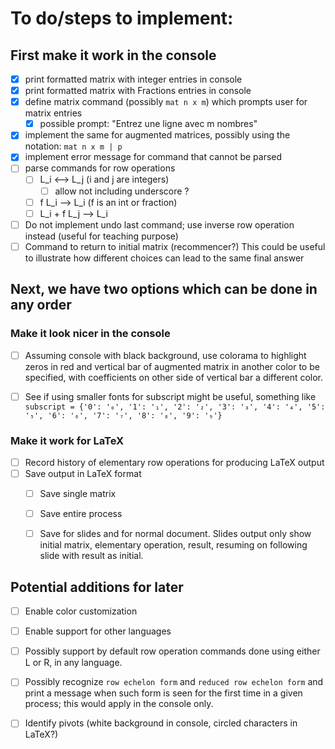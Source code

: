 # To do/steps to implement:

## First make it work in the console

 - [x] print formatted matrix with integer entries in console
 - [x] print formatted matrix with Fractions entries in console
 - [x] define matrix command (possibly `mat n x m`) which prompts user for matrix entries
   - [x] possible prompt: "Entrez une ligne avec m nombres"
 - [x] implement the same for augmented matrices, possibly using the notation: `mat n x m | p`
 - [x] implement error message for command that cannot be parsed
 - [ ] parse commands for row operations
   - [ ] L_i <--> L_j  (i and j are integers)
     - [ ] allow not including underscore ?
   - [ ] f L_i --> L_i   (f is an int or fraction)
   - [ ] L_i + f L_j --> L_i
 - [ ] Do not implement undo last command; use inverse row operation instead (useful for teaching purpose)
 - [ ] Command to return to initial matrix (recommencer?) This could be useful to illustrate how different choices can lead to the same final answer

## Next, we have two options which can be done in any order


### Make it look nicer in the console

 - [ ] Assuming console with black background, use colorama to highlight zeros in red and vertical bar of augmented matrix in another color to be specified, with coefficients on other side of vertical bar a different color.

  - [ ] See if using smaller fonts for subscript might be useful, something like `subscript = {'0': '₀', '1': '₁', '2': '₂', '3': '₃', '4': '₄', '5': '₅', '6': '₆', '7': '₇', '8': '₈', '9': '₉'}`


### Make it work for LaTeX

 - [ ] Record history of elementary row operations for producing LaTeX output
 - [ ] Save output in LaTeX format
   - [ ] Save single matrix
   - [ ] Save entire process
   - [ ] Save for slides and for normal document. Slides output only show initial matrix, elementary operation, result, resuming on following slide with result as initial.



## Potential additions for later

 - [ ] Enable color customization
 - [ ] Enable support for other languages
 - [ ] Possibly support by default row operation commands done using either L or R, in any language.
 - [ ] Possibly recognize `row echelon form` and `reduced row echelon form` and print a message when such form is seen for the first time in a given process;
 this would apply in the console only.

 - [ ] Identify pivots (white background in console, circled characters in LaTeX?)


